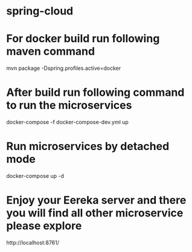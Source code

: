 # spring-cloud
# For docker build run following maven command
mvn package -Dspring.profiles.active=docker
# After build run following command to run the microservices
docker-compose -f docker-compose-dev.yml up

# Run microservices by detached mode
docker-compose up -d

# Enjoy your Eereka server and there you will find all other microservice please explore
http://localhost:8761/


